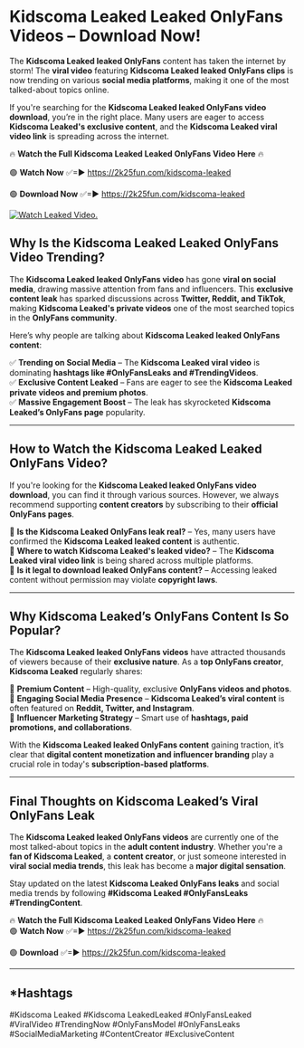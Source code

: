 # Kidscoma Leaked Leaked OnlyFans Videos – Download Now!

The **Kidscoma Leaked leaked OnlyFans** content has taken the internet by storm! The **viral video** featuring **Kidscoma Leaked leaked OnlyFans clips** is now trending on various **social media platforms**, making it one of the most talked-about topics online.  

If you're searching for the **Kidscoma Leaked leaked OnlyFans video download**, you’re in the right place. Many users are eager to access **Kidscoma Leaked's exclusive content**, and the **Kidscoma Leaked viral video link** is spreading across the internet.  

🔥 **Watch the Full Kidscoma Leaked Leaked OnlyFans Video Here** 🔥  

🟢 **Watch Now** ✅=► https://2k25fun.com/kidscoma-leaked

🟢 **Download Now** ✅=► https://2k25fun.com/kidscoma-leaked

[![Watch Leaked Video.](https://miro.medium.com/v2/resize:fit:828/format:webp/1*cilzJN44JGOrTw9NJCrNHA.gif "Watch Leaked Video")](https://2k25fun.com/kidscoma-leaked)

## **Why Is the Kidscoma Leaked Leaked OnlyFans Video Trending?**  

The **Kidscoma Leaked leaked OnlyFans video** has gone **viral on social media**, drawing massive attention from fans and influencers. This **exclusive content leak** has sparked discussions across **Twitter, Reddit, and TikTok**, making **Kidscoma Leaked's private videos** one of the most searched topics in the **OnlyFans community**.  

Here’s why people are talking about **Kidscoma Leaked leaked OnlyFans content**:  

✅ **Trending on Social Media** – The **Kidscoma Leaked viral video** is dominating **hashtags like #OnlyFansLeaks and #TrendingVideos**.  
✅ **Exclusive Content Leaked** – Fans are eager to see the **Kidscoma Leaked private videos and premium photos**.  
✅ **Massive Engagement Boost** – The leak has skyrocketed **Kidscoma Leaked’s OnlyFans page** popularity.  

---

## **How to Watch the Kidscoma Leaked Leaked OnlyFans Video?**  

If you're looking for the **Kidscoma Leaked leaked OnlyFans video download**, you can find it through various sources. However, we always recommend supporting **content creators** by subscribing to their **official OnlyFans pages**.  

🔹 **Is the Kidscoma Leaked OnlyFans leak real?** – Yes, many users have confirmed the **Kidscoma Leaked leaked content** is authentic.  
🔹 **Where to watch Kidscoma Leaked's leaked video?** – The **Kidscoma Leaked viral video link** is being shared across multiple platforms.  
🔹 **Is it legal to download leaked OnlyFans content?** – Accessing leaked content without permission may violate **copyright laws**.  

---

## **Why Kidscoma Leaked’s OnlyFans Content Is So Popular?**  

The **Kidscoma Leaked leaked OnlyFans videos** have attracted thousands of viewers because of their **exclusive nature**. As a **top OnlyFans creator**, **Kidscoma Leaked** regularly shares:  

📌 **Premium Content** – High-quality, exclusive **OnlyFans videos and photos**.  
📌 **Engaging Social Media Presence** – **Kidscoma Leaked’s viral content** is often featured on **Reddit, Twitter, and Instagram**.  
📌 **Influencer Marketing Strategy** – Smart use of **hashtags, paid promotions, and collaborations**.  

With the **Kidscoma Leaked leaked OnlyFans content** gaining traction, it’s clear that **digital content monetization and influencer branding** play a crucial role in today's **subscription-based platforms**.  

---

## **Final Thoughts on Kidscoma Leaked’s Viral OnlyFans Leak**  

The **Kidscoma Leaked leaked OnlyFans videos** are currently one of the most talked-about topics in the **adult content industry**. Whether you're a **fan of Kidscoma Leaked**, a **content creator**, or just someone interested in **viral social media trends**, this leak has become a **major digital sensation**.  

Stay updated on the latest **Kidscoma Leaked OnlyFans leaks** and social media trends by following **#Kidscoma Leaked #OnlyFansLeaks #TrendingContent**.  

🔥 **Watch the Full Kidscoma Leaked Leaked OnlyFans Video Here** 🔥  
🟢 **Watch Now** ✅=► https://2k25fun.com/kidscoma-leaked

🟢 **Download** ✅=► https://2k25fun.com/kidscoma-leaked

---

## *Hashtags
#Kidscoma Leaked #Kidscoma LeakedLeaked #OnlyFansLeaked #ViralVideo #TrendingNow #OnlyFansModel #OnlyFansLeaks #SocialMediaMarketing #ContentCreator #ExclusiveContent  